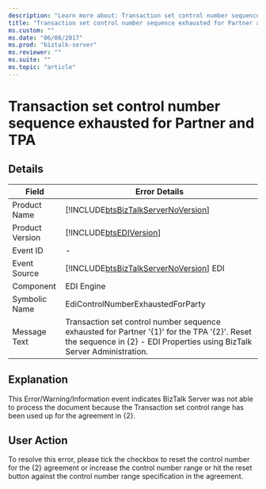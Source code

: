 ```yaml
---
description: "Learn more about: Transaction set control number sequence exhausted for Partner and TPA"
title: "Transaction set control number sequence exhausted for Partner and TPA"
ms.custom: ""
ms.date: "06/08/2017"
ms.prod: "biztalk-server"
ms.reviewer: ""
ms.suite: ""
ms.topic: "article"
---
```

# Transaction set control number sequence exhausted for Partner and TPA
## Details  
  
| Field | Error Details |
|-----------------|------------------------------------------------------------------------------------------------------------------------------------------------------------------------|
|  Product Name   |                                           [!INCLUDE[btsBizTalkServerNoVersion](../includes/btsbiztalkservernoversion-md.md)]                                           |
| Product Version |                                                       [!INCLUDE[btsEDIVersion](../includes/btsediversion-md.md)]                                                       |
|    Event ID     |                                                                                   -                                                                                    |
|  Event Source   |                                         [!INCLUDE[btsBizTalkServerNoVersion](../includes/btsbiztalkservernoversion-md.md)] EDI                                         |
|    Component    |                                                                               EDI Engine                                                                               |
|  Symbolic Name  |                                                                   EdiControlNumberExhaustedForParty                                                                    |
|  Message Text   | Transaction set control number sequence exhausted for Partner '{1}' for the TPA '{2}'. Reset the sequence in {2} - EDI Properties using BizTalk Server Administration. |
  
## Explanation  
 This Error/Warning/Information event indicates BizTalk Server was not able to process the document because the Transaction set control range has been used up for the agreement in {2}.  
  
## User Action  
 To resolve this error, please tick the checkbox to reset the control number for the {2} agreement or increase the control number range or hit the reset button against the control number range specification in the agreement.
